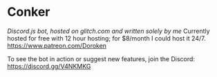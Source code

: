 # Conker
*Discord.js bot, hosted on glitch.com and written solely by me*
Currently hosted for free with 12 hour hosting; for $8/month I could host it 24/7.
https://www.patreon.com/Doroken

To see the bot in action or suggest new features, join the Discord: https://discord.gg/V4NKMKG
